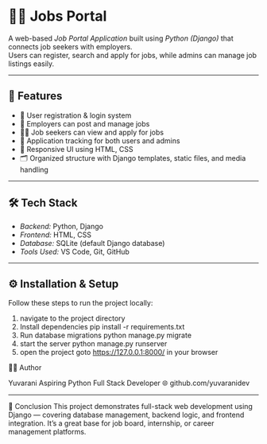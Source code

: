 # 🧑‍💼 Jobs Portal

A web-based *Job Portal Application* built using *Python (Django)* that connects job seekers with employers.  
Users can register, search and apply for jobs, while admins can manage job listings easily.

---

## 🚀 Features

- 🔐 User registration & login system  
- 💼 Employers can post and manage jobs  
- 👩‍💻 Job seekers can view and apply for jobs  
- 📄 Application tracking for both users and admins  
- 🎨 Responsive UI using HTML, CSS  
- 🗂 Organized structure with Django templates, static files, and media handling  

---

## 🛠️ Tech Stack

- *Backend:* Python, Django  
- *Frontend:* HTML, CSS  
- *Database:* SQLite (default Django database)  
- *Tools Used:* VS Code, Git, GitHub  

---

## ⚙️ Installation & Setup
Follow these steps to run the project locally:
1. navigate to the project directory
2. Install dependencies
    pip install -r requirements.txt
3. Run database migrations
    python manage.py migrate
4. start the server
    python manage.py runserver
5. open the project goto https://127.0.0.1:8000/ in your browser

👩‍💻 Author

Yuvarani
Aspiring Python Full Stack Developer
🌐 github.com/yuvaranidev

---

🏁 Conclusion
This project demonstrates full-stack web development using Django — covering database management, backend logic, and frontend integration.
It’s a great base for job board, internship, or career management platforms.
